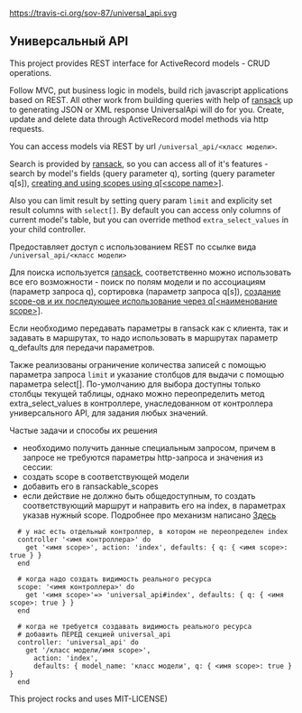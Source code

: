 https://travis-ci.org/sov-87/universal_api.svg

Универсальный API
-----------------

This project provides REST interface for ActiveRecord models - CRUD operations.

Follow MVC, put business logic in models, build rich javascript applications based on REST.
All other work from building queries with help of [ransack](https://github.com/activerecord-hackery/ransack)
up to generating JSON or XML response UniversalApi will do for you.
Create, update and delete data through ActiveRecord model methods via http requests.

You can access models via REST by url `/universal_api/<класс модели>`.

Search is provided by [ransack](https://github.com/activerecord-hackery/ransack), so you can access all of it's features - search by model's fields (query parameter q), sorting (query parameter q[s]), [creating and using scopes using q[\<scope name\>]](https://github.com/activerecord-hackery/ransack#using-scopesclass-methods).

Also you can limit result by setting query param `limit` and explicity set result columns with `select[]`.
By default you can access only columns of current model's table,
but you can override method `extra_select_values` in your child controller.


Предоставляет доступ с использованием REST по ссылке вида `/universal_api/<класс модели>`

Для поиска используется [ransack](https://github.com/activerecord-hackery/ransack),
соответственно можно использовать все его возможности - поиск по полям модели и по ассоциациям (параметр запроса q),
сортировка (параметр запроса q[s]),
[создание scope-ов и их последующее использование через q[\<наименование scope\>]](https://github.com/activerecord-hackery/ransack#using-scopesclass-methods).

Если необходимо передавать параметры в ransack как с клиента, так и задавать в маршрутах,
то надо использовать в маршрутах параметр q_defaults для передачи параметров.

Также реализованы ограничение количества записей с помощью параметра запроса `limit` и указание столбцов для выдачи с помощью параметра select[].
По-умолчанию для выбора доступны только столбцы текущей таблицы,
однако можно переопределить метод extra_select_values в контроллере,
унаследованном от контроллера универсального API, для задания любых значений.

Частые задачи и способы их решения
 - необходимо получить данные специальным запросом, причем в запросе не требуются параметры http-запроса и значения из сессии:
 - создать scope в соответствующей модели
 - добавить его в ransackable_scopes
 - если действие не должно быть общедоступным, то создать соответствующий маршрут и направить его на index, в параметрах указав нужный scope. Подробнее про механизм написано [Здесь](https://github.com/activerecord-hackery/ransack#using-scopesclass-methods)
```
  # у нас есть отдельный контроллер, в котором не переопределен index
  controller '<имя контроллера>' do
    get '<имя scope>', action: 'index', defaults: { q: { <имя scope>: true } }
  end

  # когда надо создать видимость реального ресурса
  scope: '<имя контроллера>' do
    get '<имя scope>'=> 'universal_api#index', defaults: { q: { <имя scope>: true } }
  end

  # когда не требуется создавать видимость реального ресурса
  # добавить ПЕРЕД секцией universal_api
  controller: 'universal_api' do
    get '/класс модели/имя scope>',
      action: 'index',
      defaults: { model_name: 'класс модели', q: { <имя scope>: true } }
  end
```

This project rocks and uses MIT-LICENSE)
